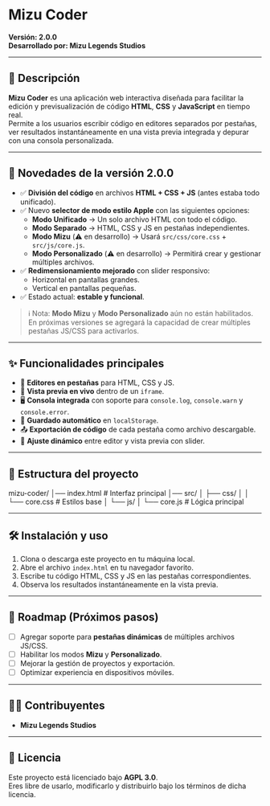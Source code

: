 # Mizu Coder

**Versión: 2.0.0**  
**Desarrollado por: Mizu Legends Studios**

---

## 📖 Descripción

**Mizu Coder** es una aplicación web interactiva diseñada para facilitar la edición y previsualización de código **HTML**, **CSS** y **JavaScript** en tiempo real.  
Permite a los usuarios escribir código en editores separados por pestañas, ver resultados instantáneamente en una vista previa integrada y depurar con una consola personalizada.

---

## 🚀 Novedades de la versión 2.0.0

- ✅ **División del código** en archivos **HTML + CSS + JS** (antes estaba todo unificado).  
- ✅ Nuevo **selector de modo estilo Apple** con las siguientes opciones:
  - **Modo Unificado** → Un solo archivo HTML con todo el código.  
  - **Modo Separado** → HTML, CSS y JS en pestañas independientes.  
  - **Modo Mizu** (⚠️ en desarrollo) → Usará `src/css/core.css` + `src/js/core.js`.  
  - **Modo Personalizado** (⚠️ en desarrollo) → Permitirá crear y gestionar múltiples archivos.  
- ✅ **Redimensionamiento mejorado** con slider responsivo:  
  - Horizontal en pantallas grandes.  
  - Vertical en pantallas pequeñas.  
- ✅ Estado actual: **estable y funcional**.  

> ℹ️ Nota: **Modo Mizu** y **Modo Personalizado** aún no están habilitados.  
En próximas versiones se agregará la capacidad de crear múltiples pestañas JS/CSS para activarlos.

---

## ✨ Funcionalidades principales

- 📝 **Editores en pestañas** para HTML, CSS y JS.  
- 🔄 **Vista previa en vivo** dentro de un `iframe`.  
- 🖥️ **Consola integrada** con soporte para `console.log`, `console.warn` y `console.error`.  
- 💾 **Guardado automático** en `localStorage`.  
- 📤 **Exportación de código** de cada pestaña como archivo descargable.  
- 📐 **Ajuste dinámico** entre editor y vista previa con slider.  

---

## 📂 Estructura del proyecto

mizu-coder/
│── index.html # Interfaz principal
│── src/
│ ├── css/
│ │ └── core.css # Estilos base
│ └── js/
│ └── core.js # Lógica principal


---

## 🛠️ Instalación y uso

1. Clona o descarga este proyecto en tu máquina local.  
2. Abre el archivo `index.html` en tu navegador favorito.  
3. Escribe tu código HTML, CSS y JS en las pestañas correspondientes.  
4. Observa los resultados instantáneamente en la vista previa.  

---

## 📌 Roadmap (Próximos pasos)

- [ ] Agregar soporte para **pestañas dinámicas** de múltiples archivos JS/CSS.  
- [ ] Habilitar los modos **Mizu** y **Personalizado**.  
- [ ] Mejorar la gestión de proyectos y exportación.  
- [ ] Optimizar experiencia en dispositivos móviles.  

---

## 👨‍💻 Contribuyentes

- **Mizu Legends Studios**

---

## 📜 Licencia

Este proyecto está licenciado bajo **AGPL 3.0**.  
Eres libre de usarlo, modificarlo y distribuirlo bajo los términos de dicha licencia.